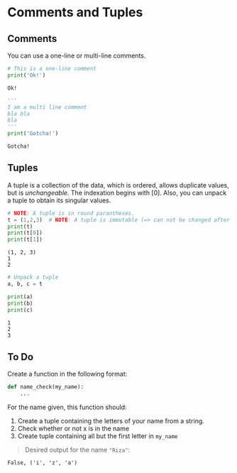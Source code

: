 # Comments and Tuples

## Comments

You can use a one-line or multi-line comments. 
```python
# This is a one-line comment
print('Ok!')
```
```
Ok!
```
```python
'''
I am a multi line comment
bla bla
bla
'''
print('Gotcha!')
```
```
Gotcha!
```
## Tuples
A tuple is a collection of the data, which is ordered, allows duplicate values, but is *unchangeable*. The indexation begins with [0]. 
Also, you can unpack a tuple to obtain its singular values.

```python
# NOTE: A tuple is in round parantheses.
t = (1,2,3)  # NOTE: A tuple is immutable (=> can not be changed after it's created)
print(t)
print(t[0])
print(t[1])
```
```
(1, 2, 3)
1
2
```
```python
# Unpack a tuple
a, b, c = t

print(a)
print(b)
print(c)
```
```
1
2
3
```
## To Do

Create a function in the following format: 

```python
def name_check(my_name):
    ...
```
For the name given, this function should: 
1. Create a tuple containing the letters of your name from a string.
2. Check whether or not x is in the name
3. Create tuple containing all but the first letter in `my_name`

> Desired output for the name `"Riza"`:
```
False, ('i', 'z', 'a')
```
### 